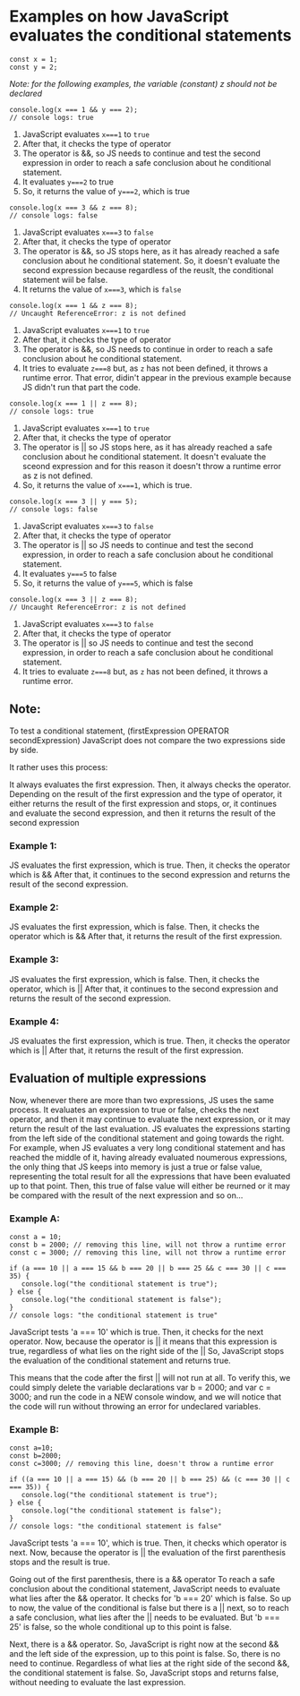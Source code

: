 # Examples on how JavaScript evaluates the conditional statements

```
const x = 1;
const y = 2;
```
_Note:
for the following examples,
the variable (constant) z should not be declared_

```
console.log(x === 1 && y === 2);
// console logs: true
```
1. JavaScript evaluates `x===1` to `true`
2. After that, it checks the type of operator
3. The operator is &&, so JS needs to continue
   and test the second expression
   in order to reach a safe conclusion
   about he conditional statement.
4. It evaluates `y===2` to true
5. So, it returns the value of `y===2`, which is true

```
console.log(x === 3 && z === 8);
// console logs: false
```
1. JavaScript evaluates `x===3` to `false`
2. After that, it checks the type of operator
3. The operator is &&, so JS stops here,
   as it has already reached a safe conclusion
   about he conditional statement.
   So, it doesn't evaluate the second expression
   because regardless of the reuslt, 
   the conditional statement wiil be false.
4. It returns the value of `x===3`, which is `false`

```
console.log(x === 1 && z === 8);
// Uncaught ReferenceError: z is not defined
```
1. JavaScript evaluates `x===1` to `true`
2. After that, it checks the type of operator
3. The operator is &&, so JS needs to continue
   in order to reach a safe conclusion
   about he conditional statement.
4. It tries to evaluate `z===8` but,
   as `z` has not been defined, it throws
   a runtime error.
   That error, didin't appear in the previous
   example because JS didn't run that part
   the code.

```
console.log(x === 1 || z === 8);
// console logs: true
```
1. JavaScript evaluates `x===1` to `true`
2. After that, it checks the type of operator
3. The operator is || so JS stops here,
   as it has already reached a safe conclusion
   about he conditional statement.
   It doesn't evaluate the sceond expression
   and for this reason it doesn't throw
   a runtime error as z is not defined.
4. So, it returns the value of `x===1`, which is true.

```
console.log(x === 3 || y === 5);
// console logs: false
```
1. JavaScript evaluates `x===3` to `false`
2. After that, it checks the type of operator
3. The operator is || so JS needs to continue
   and test the second expression,
   in order to reach a safe conclusion
   about he conditional statement.
4. It evaluates `y===5` to false
5. So, it returns the value of `y===5`, which is false

```
console.log(x === 3 || z === 8);
// Uncaught ReferenceError: z is not defined
```
1. JavaScript evaluates `x===3` to `false`
2. After that, it checks the type of operator
3. The operator is || so JS needs to continue
   and test the second expression,
   in order to reach a safe conclusion
   about he conditional statement.
4. It tries to evaluate `z===8` but,
   as `z` has not been defined, it throws
   a runtime error.


## Note:

To test a conditional statement,
(firstExpression OPERATOR secondExpression)
JavaScript does not compare the two expressions side by side.

It rather uses this process:

It always evaluates the first expression.
Then, it always checks the operator.
Depending on the result of the first expression
and the type of operator, it either returns
the result of the first expression and stops,
or, it continues and evaluate the second expression,
and then it returns the result of the second expression

### Example 1:
JS evaluates the first expression, which is true.
Then, it checks the operator which is &&
After that, it continues to the second expression and returns
the result of the second expression.

### Example 2:
JS evaluates the first expression, which is false.
Then, it checks the operator which is &&
After that, it returns the result of the first expression.

### Example 3:
JS evaluates the first expression, which is false.
Then, it checks the operator, which is ||
After that, it continues to the second expression and returns
the result of the second expression.

### Example 4:
JS evaluates the first expression, which is true.
Then, it checks the operator which is ||
After that, it returns the result of the first expression.


## Evaluation of multiple expressions

Now, whenever there are more than two expressions,
JS uses the same process.
It evaluates an expression to true or false,
checks the next operator, and then it may
continue to evaluate the next expression,
or it may return the result of the last evaluation.
JS evaluates the expressions starting from 
the left side of the conditional statement
and going towards the right.
For example, when JS evaluates a very long
conditional statement and has reached the middle of it,
having already evaluated noumerous expressions,
the only thing that JS keeps into memory is
just a true or false value, representing
the total result for all the expressions
that have been evaluated up to that point.
Then, this true of false value will either
be reurned or it may be compared with the
result of the next expression and so on...


### Example A:

```
const a = 10;
const b = 2000; // removing this line, will not throw a runtime error
const c = 3000; // removing this line, will not throw a runtime error

if (a === 10 || a === 15 && b === 20 || b === 25 && c === 30 || c === 35) {
   console.log("the conditional statement is true");
} else {
   console.log("the conditional statement is false");
}
// console logs: "the conditional statement is true"
```

JavaScript tests 'a === 10' which is true.
Then, it checks for the next operator.
Now, because the operator is ||
it means that this expression is true,
regardless of what lies on the right side of the ||
So, JavaScript stops the evaluation of
the conditional statement and returns true.

This means that the code after the first ||
will not run at all.
To verify this, we could simply delete
the variable declarations
var b = 2000; and var c = 3000;
and run the code in a NEW console window,
and we will notice that the code will run
without throwing an error for 
undeclared variables.



### Example B:

```
const a=10;
const b=2000; 
const c=3000; // removing this line, doesn't throw a runtime error

if ((a === 10 || a === 15) && (b === 20 || b === 25) && (c === 30 || c === 35)) {
   console.log("the conditional statement is true");
} else {
   console.log("the conditional statement is false");
}
// console logs: "the conditional statement is false"
```

JavaScript tests 'a === 10', which is true.
Then, it checks which operator is next.
Now, because the operator is ||
the evaluation of the first parenthesis stops
and the result is true.

Going out of the first parenthesis, there is a && operator
To reach a safe conclusion about the conditional statement,
JavaScript needs to evaluate what lies after the && operator.
It checks for 'b === 20' which is false.
So up to now, the value of the conditional is false
but there is a || next, so to reach a safe conclusion,
what lies after the || needs to be evaluated.
But 'b === 25' is false, so the whole conditional up 
to this point is false.

Next, there is a && operator.
So, JavaScript is right now at the second &&
and the left side of the expression,
up to this point is false.
So, there is no need to continue.
Regardless of what lies at the right side
of the second &&, the conditional statement
is false. So, JavaScript stops and returns false,
without needing to evaluate the last expression.